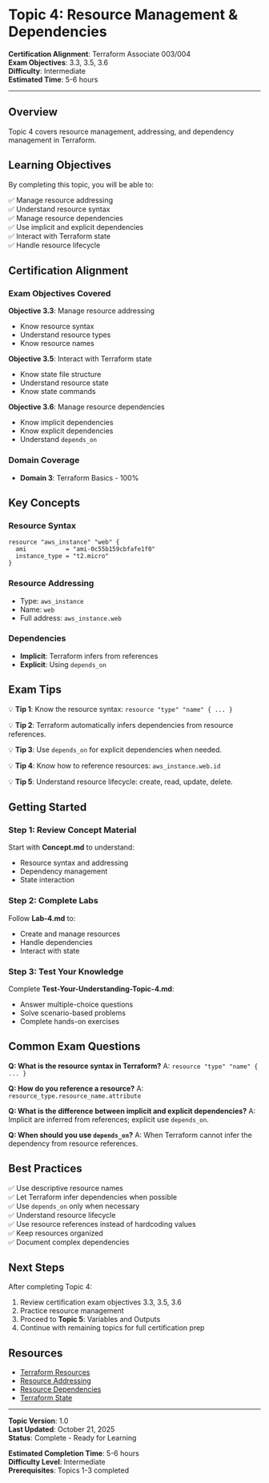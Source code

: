 # Topic 4: Resource Management & Dependencies

**Certification Alignment**: Terraform Associate 003/004  
**Exam Objectives**: 3.3, 3.5, 3.6  
**Difficulty**: Intermediate  
**Estimated Time**: 5-6 hours

---

## Overview

Topic 4 covers resource management, addressing, and dependency management in Terraform.

## Learning Objectives

By completing this topic, you will be able to:

✅ Manage resource addressing  
✅ Understand resource syntax  
✅ Manage resource dependencies  
✅ Use implicit and explicit dependencies  
✅ Interact with Terraform state  
✅ Handle resource lifecycle  

## Certification Alignment

### Exam Objectives Covered

**Objective 3.3**: Manage resource addressing
- Know resource syntax
- Understand resource types
- Know resource names

**Objective 3.5**: Interact with Terraform state
- Know state file structure
- Understand resource state
- Know state commands

**Objective 3.6**: Manage resource dependencies
- Know implicit dependencies
- Know explicit dependencies
- Understand `depends_on`

### Domain Coverage

- **Domain 3**: Terraform Basics - 100%

## Key Concepts

### Resource Syntax
```hcl
resource "aws_instance" "web" {
  ami           = "ami-0c55b159cbfafe1f0"
  instance_type = "t2.micro"
}
```

### Resource Addressing
- Type: `aws_instance`
- Name: `web`
- Full address: `aws_instance.web`

### Dependencies
- **Implicit**: Terraform infers from references
- **Explicit**: Using `depends_on`

## Exam Tips

💡 **Tip 1**: Know the resource syntax: `resource "type" "name" { ... }`

💡 **Tip 2**: Terraform automatically infers dependencies from resource references.

💡 **Tip 3**: Use `depends_on` for explicit dependencies when needed.

💡 **Tip 4**: Know how to reference resources: `aws_instance.web.id`

💡 **Tip 5**: Understand resource lifecycle: create, read, update, delete.

## Getting Started

### Step 1: Review Concept Material
Start with **Concept.md** to understand:
- Resource syntax and addressing
- Dependency management
- State interaction

### Step 2: Complete Labs
Follow **Lab-4.md** to:
- Create and manage resources
- Handle dependencies
- Interact with state

### Step 3: Test Your Knowledge
Complete **Test-Your-Understanding-Topic-4.md**:
- Answer multiple-choice questions
- Solve scenario-based problems
- Complete hands-on exercises

## Common Exam Questions

**Q: What is the resource syntax in Terraform?**
A: `resource "type" "name" { ... }`

**Q: How do you reference a resource?**
A: `resource_type.resource_name.attribute`

**Q: What is the difference between implicit and explicit dependencies?**
A: Implicit are inferred from references; explicit use `depends_on`.

**Q: When should you use `depends_on`?**
A: When Terraform cannot infer the dependency from resource references.

## Best Practices

✅ Use descriptive resource names  
✅ Let Terraform infer dependencies when possible  
✅ Use `depends_on` only when necessary  
✅ Understand resource lifecycle  
✅ Use resource references instead of hardcoding values  
✅ Keep resources organized  
✅ Document complex dependencies  

## Next Steps

After completing Topic 4:
1. Review certification exam objectives 3.3, 3.5, 3.6
2. Practice resource management
3. Proceed to **Topic 5**: Variables and Outputs
4. Continue with remaining topics for full certification prep

## Resources

- [Terraform Resources](https://www.terraform.io/docs/language/resources)
- [Resource Addressing](https://www.terraform.io/docs/cli/state/resource-addressing)
- [Resource Dependencies](https://www.terraform.io/docs/language/resources#resource-dependencies)
- [Terraform State](https://www.terraform.io/docs/language/state)

---

**Topic Version**: 1.0  
**Last Updated**: October 21, 2025  
**Status**: Complete - Ready for Learning

**Estimated Completion Time**: 5-6 hours  
**Difficulty Level**: Intermediate  
**Prerequisites**: Topics 1-3 completed


